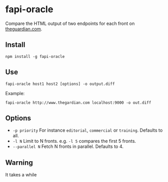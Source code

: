 # fapi-oracle

Compare the HTML output of two endpoints for each front on [theguardian.com](http://www.theguardian.com/).

## Install

```
npm install -g fapi-oracle
```

## Use

```
fapi-oracle host1 host2 [options] -o output.diff
```

Example: 

```
fapi-oracle http://www.thegardian.com localhost:9000 -o out.diff
```

## Options

* `-p priority` For instance `editorial`, `commercial` or `training`. Defaults to all.
* `-l N` Limit to N fronts. e.g. `-l 5` compares the first 5 fronts.
* `--parallel N` Fetch N fronts in parallel. Defaults to 4.

## Warning

It takes a while
